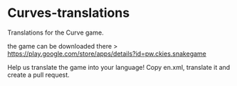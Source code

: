 # Curves-translations
Translations for the Curve game.

the game can be downloaded there > https://play.google.com/store/apps/details?id=pw.ckies.snakegame

Help us translate the game into your language! Copy en.xml, translate it and create a pull request.
